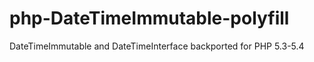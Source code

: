 # php-DateTimeImmutable-polyfill
DateTimeImmutable and DateTimeInterface backported for PHP 5.3-5.4
